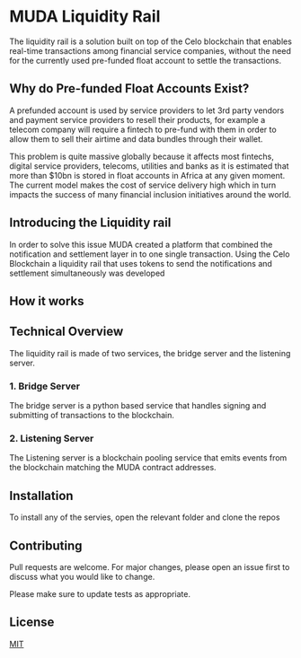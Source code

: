 # MUDA Liquidity Rail
The liquidity rail is a solution built on top of the Celo blockchain that enables real-time transactions among financial service companies, without the need for the currently used pre-funded float account to settle the transactions.


## Why do Pre-funded Float Accounts Exist?

A prefunded account is used by service providers to let 3rd party vendors and payment service providers to resell their products, for example a telecom company will require a fintech to pre-fund with them in order to allow them to sell their airtime and data bundles through their wallet.

This problem is quite massive globally because it affects most fintechs, digital service providers, telecoms, utilities and banks as it is estimated that more than $10bn is stored in float accounts in Africa at any given moment. The current model makes the cost of service delivery high which in turn impacts the success of many financial inclusion initiatives around the world.

## Introducing the Liquidity rail
In order to solve this issue MUDA created a platform that combined the notification and settlement layer in to one single transaction. Using the Celo Blockchain a liquidity rail that uses tokens to send the notifications and settlement simultaneously was developed

## How it works

## Technical Overview
The liquidity rail is made of two services, the bridge server and the listening server.
### 1. Bridge Server
The bridge server is a python based service that handles signing and submitting of transactions to the blockchain.
### 2. Listening Server
The Listening server is a blockchain pooling service that emits events from the blockchain matching the MUDA contract addresses.

## Installation
To install any of the servies, open the relevant folder and clone the repos

## Contributing

Pull requests are welcome. For major changes, please open an issue first
to discuss what you would like to change.

Please make sure to update tests as appropriate.

## License

[MIT](https://choosealicense.com/licenses/mit/)
